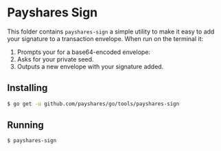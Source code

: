 # Payshares Sign

This folder contains `payshares-sign` a simple utility to make it easy to add your signature to a transaction envelope.  When run on the terminal it:

1.  Prompts your for a base64-encoded envelope:
2.  Asks for your private seed.
3.  Outputs a new envelope with your signature added.

## Installing

```bash
$ go get -u github.com/payshares/go/tools/payshares-sign
```

## Running

```bash
$ payshares-sign
```
